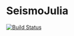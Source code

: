 # SeismoJulia

[![Build Status](https://github.com/PielPawlowski/SeismoJulia.jl/actions/workflows/CI.yml/badge.svg?branch=main)](https://github.com/PielPawlowski/SeismoJulia.jl/actions/workflows/CI.yml?query=branch%3Amain)
